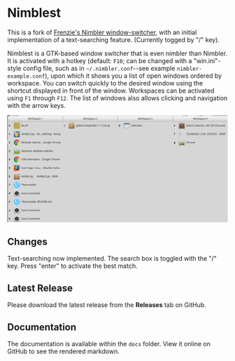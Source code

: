 # Nimblest

This is a fork of [Frenzie's Nimbler window-switcher](https://github.com/Frenzie/nimbler), with an initial implementation of  a text-searching feature. (Currently togged by "/" key).

Nimblest is a GTK-based window switcher that is even nimbler than Nimbler. It is activated with a hotkey (default: `F10`; can be changed with a "win.ini"-style config file, such as in `~/.nimbler.conf`--see example `nimbler-example.conf`), upon which it shows you a list of open windows ordered by workspace. You can switch quickly to the desired window using the shortcut displayed in front of the window. Workspaces can be activated using `F1` through `F12`. The list of windows also allows clicking and navigation with the arrow keys.

![Nimblest](docs/images/screenshot-nimblest-2018-11-12.png  "Nimblest")


## Changes
Text-searching now implemented. The search box is toggled with the "/" key. Press "enter" to activate the best match.

## Latest Release

Please download the latest release from the **Releases** tab on GitHub.

## Documentation

The documentation is available within the `docs` folder. View it online on GitHub to see the rendered markdown.
